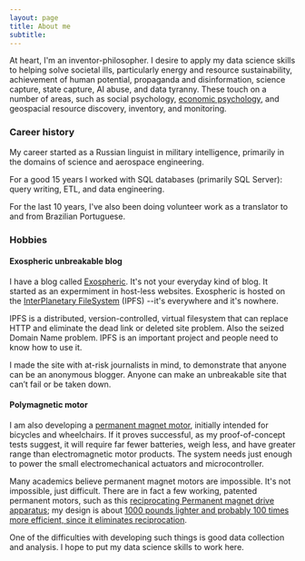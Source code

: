 ```yaml
---
layout: page
title: About me
subtitle: 
---
```

At heart, I'm an inventor-philosopher. I desire to apply my data science skills to helping solve societal ills, particularly energy and resource sustainability, achievement of human potential, propaganda and disinformation, science capture, state capture, AI abuse, and data tyranny. These touch on a number of areas, such as social psychology, [economic psychology](https://paper.dropbox.com/doc/The-Psycho-Linguistics-of-Sustainable-Economy-Q2y2fW9rE9WZbeZBNC2Rl), and geospacial resource discovery, inventory, and monitoring.

### Career history

My career started as a Russian linguist in military intelligence, primarily in the domains of science and aerospace engineering.

For a good 15 years I worked with SQL databases (primarily SQL Server): query writing, ETL, and data engineering.

For the last 10 years, I've also been doing volunteer work as a translator to and from Brazilian Portuguese.

### Hobbies
#### Exospheric unbreakable blog
I have a blog called [Exospheric](https://js.ipfs.io/ipns/QmZJBQBXX98AuTcoR1HBGdbe5Gph74ZBWSgNemBcqPNv1W/). It's not your everyday kind of blog. It started as an expermiment in host-less websites. Exospheric is hosted on the [InterPlanetary FileSystem](https://ipfs.io/) (IPFS) --it's everywhere and it's nowhere.

IPFS is a distributed, version-controlled, virtual filesystem that can replace HTTP and eliminate the dead link or deleted site problem. Also the seized Domain Name problem. IPFS is an important project and people need to know how to use it. 

I made the site with at-risk journalists in mind, to demonstrate that anyone can be an anonymous blogger. Anyone can make an unbreakable site that can’t fail or be taken down. 

#### Polymagnetic motor 
I am also developing a [permanent magnet motor](https://jbshirk.github.io/tags#PPMM), initially intended for bicycles and wheelchairs. If it proves successful, as my proof-of-concept tests suggest, it will require far fewer batteries, weigh less, and have greater range than electromagnetic motor products. The system needs just enough to power the small electromechanical actuators and microcontroller. 

Many academics believe permanent magnet motors are impossible. It's not impossible, just difficult. There are in fact a few working, patented permanent motors, such as this [reciprocating Permanent magnet drive apparatus](https://patents.google.com/patent/US8487484B1/en); my design is about [1000 pounds lighter and probably 100 times more efficient, since it eliminates reciprocation](https://www.youtube.com/watch?v=ZoxyqxHYKBs). 

One of the difficulties with developing such things is good data collection and analysis. I hope to put my data science skills to work here.

